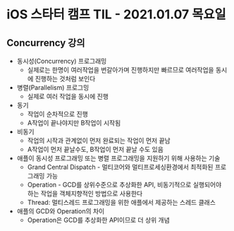 # iOS 스타터 캠프 TIL - 2021.01.07 목요일

## Concurrency 강의

- 동시성(Concurrency) 프로그래밍
    - 실제로는 한명이 여러작업을 번갈아가며 진행하지만 빠르므로 여러작업을 동시에 진행하는 것처럼 보인다
- 병렬(Parallelism) 프로그밍
    - 실제로 여러 작업을 동시에 진행
- 동기
    - 작업이 순차적으로 진행
    - A작업이 끝나야지만 B작업이 시작됨
- 비동기
    - 작업의 시작과 관계없이 먼저 완료되는 작업이 먼저 끝남
    - A작업이 먼저 끝날수도, B작업이 먼저 끝날 수도 있음
- 애플이 동시성 프로그래밍 또는 병렬 프로그래밍을 지원하기 위해 사용하는 기술
    - Grand Central Dispatch - 멀티코어와 멀티프로세싱환경에서 최적화된 프로그래밍 가능
    - Operation - GCD를 상위수준으로 추상화한 API, 비동기적으로 실행되어야 하는 작업을 객체지향적인 방법으로 사용한다
    - Thread: 멀티스레드 프로그래밍을 위한 애플에서 제공하는 스레드 클래스
- 애플의 GCD와 Operation의 차이
    - Operation은 GCD를 추상화한 API이므로 더 상위 개념